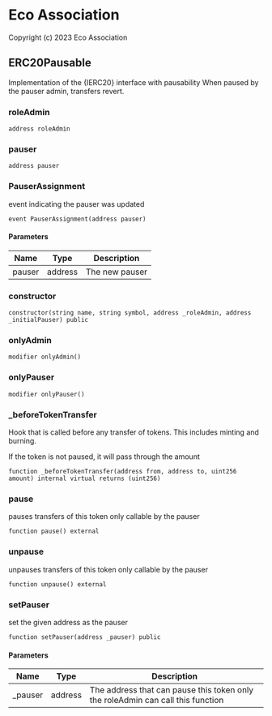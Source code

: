 # Eco Association

Copyright (c) 2023 Eco Association

## ERC20Pausable

Implementation of the {IERC20} interface with pausability
When paused by the pauser admin, transfers revert.

### roleAdmin

  ```solidity
  address roleAdmin
  ```

### pauser

  ```solidity
  address pauser
  ```

### PauserAssignment

event indicating the pauser was updated

  ```solidity
  event PauserAssignment(address pauser)
  ```
#### Parameters

| Name | Type | Description |
| ---- | ---- | ----------- |
| pauser | address | The new pauser |

### constructor

  ```solidity
  constructor(string name, string symbol, address _roleAdmin, address _initialPauser) public
  ```

### onlyAdmin

  ```solidity
  modifier onlyAdmin()
  ```

### onlyPauser

  ```solidity
  modifier onlyPauser()
  ```

### _beforeTokenTransfer

Hook that is called before any transfer of tokens. This includes
minting and burning.

If the token is not paused, it will pass through the amount

  ```solidity
  function _beforeTokenTransfer(address from, address to, uint256 amount) internal virtual returns (uint256)
  ```

### pause

pauses transfers of this token
only callable by the pauser

  ```solidity
  function pause() external
  ```

### unpause

unpauses transfers of this token
only callable by the pauser

  ```solidity
  function unpause() external
  ```

### setPauser

set the given address as the pauser

  ```solidity
  function setPauser(address _pauser) public
  ```
#### Parameters

| Name | Type | Description |
| ---- | ---- | ----------- |
| _pauser | address | The address that can pause this token only the roleAdmin can call this function |

